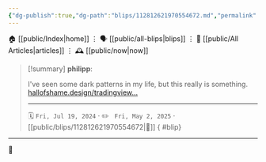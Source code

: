 ```yaml
---
{"dg-publish":true,"dg-path":"blips/112812621970554672.md","permalink":"/blips/112812621970554672/","title":"philipp on mastodon @ 2024-07-19"}
---
```



<div class="transclusion internal-embed is-loaded"><div class="markdown-embed">




🏠 [[public/Index\|home]]  ⋮ 🗣️ [[public/all-blips\|blips]] ⋮  📝 [[public/All Articles\|articles]]  ⋮ 🕰️ [[public/now\|now]]


</div></div>


> [!summary] **philipp**:
>
> I've seen some dark patterns in my life, but this really is something. [hallofshame.design/tradingview…](https://hallofshame.design/tradingview-emotional-subscription-cancellation/)
> - - -
>
> 🗓️ <code>Fri, Jul 19, 2024</code>  · ✏️ <code> Fri, May 2, 2025</code>  · [[public/blips/112812621970554672\|🔗]]
{ #blip}


- - -

 👾
